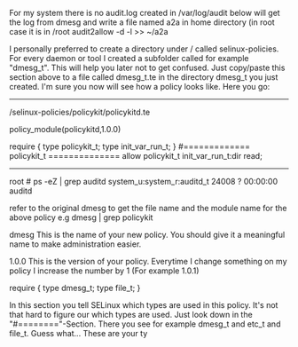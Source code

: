 For my system there is no audit.log created in /var/log/audit
below will get the log from dmesg and write a file named a2a in home directory (in root case it is in /root
audit2allow -d -l >> ~/a2a

I personally preferred to create a directory under / called selinux-policies. For every daemon or tool I created a subfolder called for example "dmesg_t". This will help you later not to get confused. Just copy/paste this section above to a file called dmesg_t.te in the directory dmesg_t you just created. I'm sure you now will see how a policy looks like. Here you go:

-----------------------------------
/selinux-policies/policykit/policykitd.te

policy_module(policykitd,1.0.0)

require {
type policykit_t;
type init_var_run_t;
}
#============= policykit_t ==============
allow policykit_t init_var_run_t:dir read;

--------------------------------------------

root # ps -eZ | grep auditd
system_u:system_r:auditd_t      24008 ?        00:00:00 auditd

refer to the original dmesg to get the file name and the module name for the above policy
e.g dmesg | grep policykit

dmesg
This is the name of your new policy. You should give it a meaningful name to make administration easier.

1.0.0
This is the version of your policy. Everytime I change something on my policy I increase the number by 1 (For example 1.0.1)

require {
type dmesg_t;
type file_t;
}

In this section you tell SELinux which types are used in this policy. It's not that hard to figure our which types are used. Just look down in the "#========"-Section. There you see for example dmesg_t and etc_t and file_t. Guess what... These are your ty


